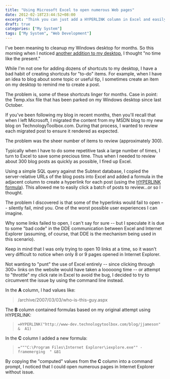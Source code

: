 ```yaml
---
title: "Using Microsoft Excel to open numerous Web pages"
date: 2012-02-18T23:44:52+08:00
excerpt: "Think you can just add a HYPERLINK column in Excel and easily open dozens of Web pages at a time? Think again."
draft: true
categories: ["My System"]
tags: ["My System", "Web Development"]
---
```


I've been meaning to cleanup my Windows desktop for months. So this morning when I noticed [another addition to my desktop](/blog/jjameson/2012/02/19/stop-putting-shortcuts-on-my-windows-desktop), I thought "no time like the present."

While I'm not one for adding dozens of shortcuts to my desktop, I have a bad habit of creating shortcuts for "to-do" items. For example, when I have an idea to blog about some topic or useful tip, I sometimes create an item on my desktop to remind me to create a post.

The problem is, some of these shortcuts linger for months. Case in point: the Temp.xlsx file that has been parked on my Windows desktop since last October.

If you've been following my blog in recent months, then you'll recall that when I left Microsoft, I migrated the content from my MSDN blog to my new blog on TechnologyToolbox.com. During that process, I wanted to review each migrated post to ensure it rendered as expected.

The problem was the sheer number of items to review (approximately 300).

Typically when I have to do some repetitive task a large number of times, I turn to Excel to save some precious time. Thus when I needed to review about 300 blog posts as quickly as possible, I fired up Excel.

Using a simple SQL query against the Subtext database, I copied the server-relative URLs of the blog posts into Excel and added a formula in the adjacent column to create a hyperlink for each post (using the [HYPERLINK formula](http://office.microsoft.com/en-us/excel-help/hyperlink-HP005209116.aspx)). This allowed me to easily click a batch of posts to review...or so I thought.

The problem I discovered is that some of the hyperlinks would fail to open -- silently fail, mind you. One of the worst possible user experiences I can imagine.

Why some links failed to open, I can't say for sure -- but I speculate it is due to some "bad code" in the DDE communication between Excel and Internet Explorer (assuming, of course, that DDE is the mechanism being used in this scenario).

Keep in mind that I was only trying to open 10 links at a time, so it wasn't very difficult to notice when only 8 or 9 pages opened in Internet Explorer.

Not wanting to "punt" the use of Excel entirely -- since clicking through 300+ links on the website would have taken a looooong time -- or attempt to "throttle" my click rate in Excel to avoid the bug, I decided to try to circumvent the issue by using the command line instead.

In the **A** column, I had values like:

> /archive/2007/03/03/who-is-this-guy.aspx

The **B** column contained formulas based on my original attempt using HYPERLINK:

> `=HYPERLINK("http://www-dev.technologytoolbox.com/blog/jjameson" &  A1)`

In the **C** column I added a new formula:

> `="""C:\Program Files\Internet Explorer\iexplore.exe"" -framemerging  " &B1`

By copying the "computed" values from the **C** column into a command prompt, I noticed that I could open numerous pages in Internet Explorer without issue.

